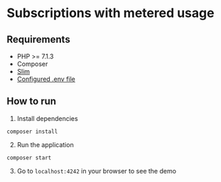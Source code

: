 # Subscriptions with metered usage

## Requirements

- PHP >= 7.1.3
- Composer
- [Slim](http://www.slimframework.com/)
- [Configured .env file](../../../README.md#env-config)


## How to run

1. Install dependencies

```
composer install
```

2. Run the application

```
composer start
```

3. Go to `localhost:4242` in your browser to see the demo
